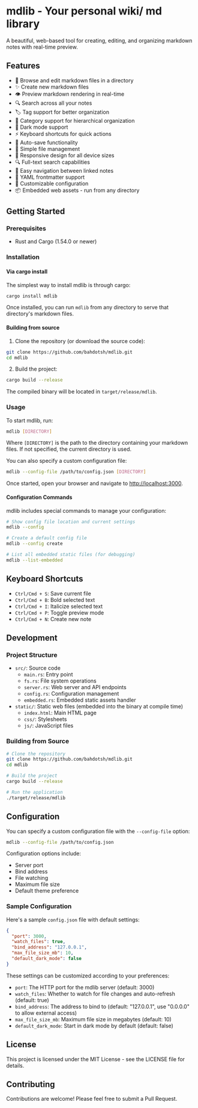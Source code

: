 # mdlib - Your personal wiki/ md library

A beautiful, web-based tool for creating, editing, and organizing markdown notes with real-time preview.

## Features

- 📝 Browse and edit markdown files in a directory
- ✨ Create new markdown files
- 👁️ Preview markdown rendering in real-time
- 🔍 Search across all your notes
- 🏷️ Tag support for better organization
- 📂 Category support for hierarchical organization
- 🌙 Dark mode support
- ⚡ Keyboard shortcuts for quick actions
- 🔄 Auto-save functionality
- 💾 Simple file management
- 📱 Responsive design for all device sizes
- 🔍 Full-text search capabilities
- 🔗 Easy navigation between linked notes
- 📄 YAML frontmatter support
- 🧩 Customizable configuration
- 📦 Embedded web assets - run from any directory

## Getting Started

### Prerequisites

- Rust and Cargo (1.54.0 or newer)

### Installation

#### Via cargo install

The simplest way to install mdlib is through cargo:

```bash
cargo install mdlib
```

Once installed, you can run `mdlib` from any directory to serve that directory's markdown files.

#### Building from source

1. Clone the repository (or download the source code):

```bash
git clone https://github.com/bahdotsh/mdlib.git
cd mdlib
```

2. Build the project:

```bash
cargo build --release
```

The compiled binary will be located in `target/release/mdlib`.

### Usage

To start mdlib, run:

```bash
mdlib [DIRECTORY]
```

Where `[DIRECTORY]` is the path to the directory containing your markdown files. If not specified, the current directory is used.

You can also specify a custom configuration file:

```bash
mdlib --config-file /path/to/config.json [DIRECTORY]
```

Once started, open your browser and navigate to [http://localhost:3000](http://localhost:3000).

#### Configuration Commands

mdlib includes special commands to manage your configuration:

```bash
# Show config file location and current settings
mdlib --config

# Create a default config file
mdlib --config create

# List all embedded static files (for debugging)
mdlib --list-embedded
```

## Keyboard Shortcuts

- `Ctrl/Cmd + S`: Save current file
- `Ctrl/Cmd + B`: Bold selected text
- `Ctrl/Cmd + I`: Italicize selected text
- `Ctrl/Cmd + P`: Toggle preview mode
- `Ctrl/Cmd + N`: Create new note

## Development

### Project Structure

- `src/`: Source code
  - `main.rs`: Entry point
  - `fs.rs`: File system operations
  - `server.rs`: Web server and API endpoints
  - `config.rs`: Configuration management
  - `embedded.rs`: Embedded static assets handler
- `static/`: Static web files (embedded into the binary at compile time)
  - `index.html`: Main HTML page
  - `css/`: Stylesheets
  - `js/`: JavaScript files

### Building from Source

```bash
# Clone the repository
git clone https://github.com/bahdotsh/mdlib.git
cd mdlib

# Build the project
cargo build --release

# Run the application
./target/release/mdlib
```

## Configuration

You can specify a custom configuration file with the `--config-file` option:

```bash
mdlib --config-file /path/to/config.json
```

Configuration options include:
- Server port
- Bind address
- File watching
- Maximum file size
- Default theme preference

### Sample Configuration

Here's a sample `config.json` file with default settings:

```json
{
  "port": 3000,
  "watch_files": true,
  "bind_address": "127.0.0.1",
  "max_file_size_mb": 10,
  "default_dark_mode": false
}
```

These settings can be customized according to your preferences:
- `port`: The HTTP port for the mdlib server (default: 3000)
- `watch_files`: Whether to watch for file changes and auto-refresh (default: true)
- `bind_address`: The address to bind to (default: "127.0.0.1", use "0.0.0.0" to allow external access)
- `max_file_size_mb`: Maximum file size in megabytes (default: 10)
- `default_dark_mode`: Start in dark mode by default (default: false)


## License

This project is licensed under the MIT License - see the LICENSE file for details.

## Contributing

Contributions are welcome! Please feel free to submit a Pull Request. 